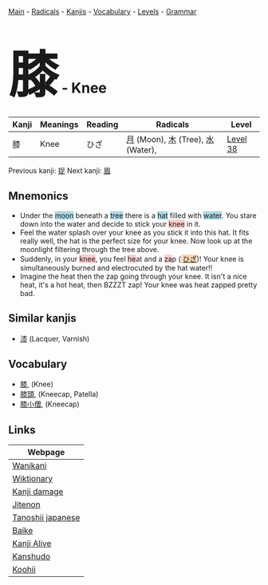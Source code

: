 <style> bigfont {font-size: 100px}</style>
[Main](../index.md) -
[Radicals](../radicals.md) -
[Kanjis](../kanjis.md) -
[Vocabulary](../vocabulary.md) -
[Levels](../levels.md) -
[Grammar](../grammar.md)
# <bigfont> 膝</bigfont> - Knee 

| Kanji | Meanings | Reading | Radicals | Level |
| --- | --- | --- | --- | --- |
| 膝 | Knee | ひざ | [月](../radicals/月.md) (Moon), [木](../radicals/木.md) (Tree), [水](../radicals/水.md) (Water),  | [Level 38](../levels/wk_level38.md) |

Previous kanji: [捉](捉.md) Next kanji: [眉](眉.md) 

## Mnemonics
 * Under the <span style="background-color:#ADD8E6"> moon</span> beneath a <span style="background-color:#ADD8E6"> tree</span> there is a <span style="background-color:#ADD8E6"> hat</span> filled with <span style="background-color:#ADD8E6"> water</span>. You stare down into the water and decide to stick your <span style="background-color:#ffcccb"> knee</span> in it.
* Feel the water splash over your knee as you stick it into this hat. It fits really well, the hat is the perfect size for your knee. Now look up at the moonlight filtering through the tree above.
* Suddenly, in your <span style="background-color:#ffcccb"> knee</span>, you feel <span style="background-color:#ffcccb"> he</span>at and a <span style="background-color:#ffcccb"> za</span>p (<span style="background-color:#fed8b1"> [ひざ](https://jisho.org/search/ひざ)</span>)! Your knee is simultaneously burned and electrocuted by the hat water!!
* Imagine the heat then the zap going through your knee. It isn't a nice heat, it's a hot heat, then BZZZT zap! Your knee was heat zapped pretty bad.


## Similar kanjis
 * [漆](漆.md) (Lacquer, Varnish)


## Vocabulary
 * [膝](../vocabulary/膝.md), (Knee)
* [膝頭](../vocabulary/膝.md), (Kneecap, Patella)
* [膝小僧](../vocabulary/膝.md), (Kneecap)



## Links 

| Webpage |
| --- |
| [Wanikani          ](https://www.wanikani.com/kanji/膝) |
| [Wiktionary        ](https://en.wiktionary.org/wiki/膝) |
| [Kanji damage      ](http://www.kanjidamage.com/kanji/search?utf8=✓&q=膝) |
| [Jitenon           ](https://jitenon.com/kanji/膝) |
| [Tanoshii japanese ](https://www.tanoshiijapanese.com/dictionary/kanji.cfm?k=膝) |
| [Baike             ](https://baike.baidu.com/item/膝) |
| [Kanji Alive       ](https://app.kanjialive.com/膝) |
| [Kanshudo          ](https://www.kanshudo.com/searchmn?q=膝) |
| [Koohii            ](https://kanji.koohii.com/study/kanji/膝) |
